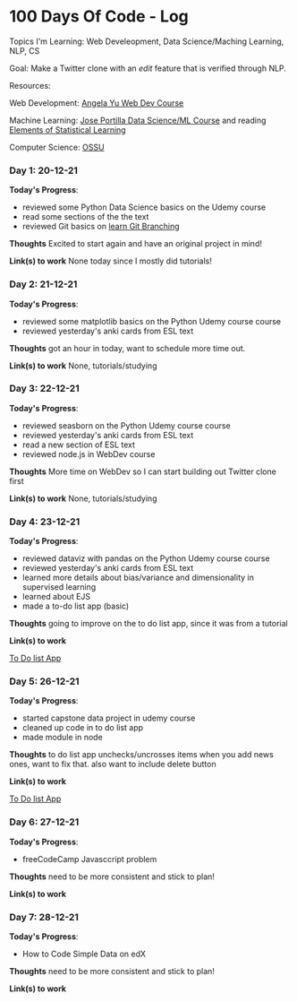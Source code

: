 # 100 Days Of Code - Log

Topics I'm Learning: Web Develeopment, Data Science/Maching Learning, NLP, CS

Goal: Make a Twitter clone with an *edit* feature that is verified through NLP.

Resources: 

Web Development: [Angela Yu Web Dev Course](https://www.udemy.com/course/the-complete-web-development-bootcamp/)

Machine Learning: [Jose Portilla Data Science/ML Course](https://www.udemy.com/course/python-for-data-science-and-machine-learning-bootcamp/) and reading [Elements of Statistical Learning](https://hastie.su.domains/ElemStatLearn/)

Computer Science: [OSSU](https://github.com/ossu/computer-science)

### Day 1: 20-12-21

**Today's Progress**:

* reviewed some Python Data Science basics on the Udemy course
* read some sections of the the text
* reviewed Git basics on [learn Git Branching](https://learngitbranching.js.org/)

**Thoughts** Excited to start again and have an original project in mind!

**Link(s) to work**
None today since I mostly did tutorials!

### Day 2: 21-12-21

**Today's Progress**:

* reviewed some matplotlib basics on the Python Udemy course course
* reviewed yesterday's anki cards from ESL text

**Thoughts** got an hour in today, want to schedule more time out.

**Link(s) to work**
None, tutorials/studying

### Day 3: 22-12-21

**Today's Progress**:

* reviewed seasborn on the Python Udemy course course
* reviewed yesterday's anki cards from ESL text
* read a new section of ESL text
* reviewed node.js in WebDev course

**Thoughts** More time on WebDev so I can start building out Twitter clone first

**Link(s) to work**
None, tutorials/studying


### Day 4: 23-12-21

**Today's Progress**:

* reviewed dataviz with pandas on the Python Udemy course course
* reviewed yesterday's anki cards from ESL text
* learned more details about bias/variance and dimensionality in supervised learning
* learned about EJS
* made a to-do list app (basic)

**Thoughts** going to improve on the to do list app, since it was from a tutorial

**Link(s) to work**

[To Do list App](https://github.com/msyed92/to-do-list)

### Day 5: 26-12-21

**Today's Progress**:

* started capstone data project in udemy course
* cleaned up code in to do list app
* made module in node

**Thoughts** to do list app unchecks/uncrosses items when you add news ones, want to fix that. also want to include delete button

**Link(s) to work**

[To Do list App](https://github.com/msyed92/to-do-list)

### Day 6: 27-12-21

**Today's Progress**:

* freeCodeCamp Javasccript problem

**Thoughts** need to be more consistent and stick to plan!

**Link(s) to work**

### Day 7: 28-12-21

**Today's Progress**:

* How to Code Simple Data on edX

**Thoughts** need to be more consistent and stick to plan!

**Link(s) to work**
